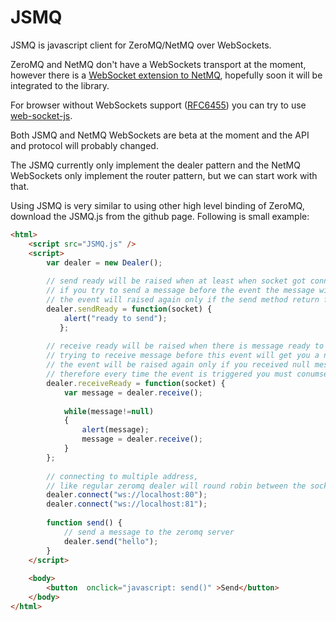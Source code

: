 JSMQ
====

JSMQ is javascript client for ZeroMQ/NetMQ over WebSockets.

ZeroMQ and NetMQ don't have a WebSockets transport at the moment, however there is a [WebSocket extension to NetMQ](https://github.com/somdoron/NetMQ.WebSockets), hopefully soon it will be integrated to the library.

For browser without WebSockets support ([RFC6455](http://tools.ietf.org/html/rfc6455)) you can try to use [web-socket-js](https://github.com/gimite/web-socket-js).

Both JSMQ and NetMQ WebSockets are beta at the moment and the API and protocol will probably changed.

The JSMQ currently only implement the dealer pattern and the NetMQ WebSockets only implement the router pattern, but we can start work with that.

Using JSMQ is very similar to using other high level binding of ZeroMQ, download the JSMQ.js from the github page. Following is small example:

```html
<html>
	<script src="JSMQ.js" />	
	<script>
		var dealer = new Dealer();		
		
		// send ready will be raised when at least when socket got connected, 
		// if you try to send a message before the event the message will be dropped
		// the event will raised again only if the send method return false.		
		dealer.sendReady = function(socket) { 				
			alert("ready to send");
		   };
		
		// receive ready will be raised when there is message ready to be received, 
		// trying to receive message before this event will get you a null message
		// the event will be raised again only if you received null message, 
		// therefore every time the event is triggered you must conumse all the messages
		dealer.receiveReady = function(socket) {		
			var message = dealer.receive();
		
			while(message!=null)
			{				
				alert(message);
				message = dealer.receive();
			}
		};
	
		// connecting to multiple address, 
		// like regular zeromq dealer will round robin between the sockets
		dealer.connect("ws://localhost:80");		
		dealer.connect("ws://localhost:81");		
		
		function send() {
			// send a message to the zeromq server
			dealer.send("hello");
		}		
	</script>
	
	<body>
		<button  onclick="javascript: send()" >Send</button>			
	</body>
</html>
```



